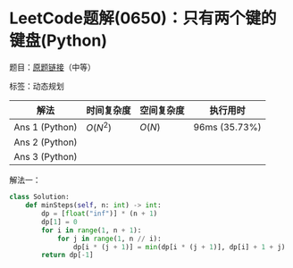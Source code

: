 # LeetCode题解(0650)：只有两个键的键盘(Python)

题目：[原题链接](https://leetcode-cn.com/problems/2-keys-keyboard/)（中等）

标签：动态规划

| 解法           | 时间复杂度 | 空间复杂度 | 执行用时      |
| -------------- | ---------- | ---------- | ------------- |
| Ans 1 (Python) | $O(N^2)$   | $O(N)$     | 96ms (35.73%) |
| Ans 2 (Python) |            |            |               |
| Ans 3 (Python) |            |            |               |

解法一：

```python
class Solution:
    def minSteps(self, n: int) -> int:
        dp = [float("inf")] * (n + 1)
        dp[1] = 0
        for i in range(1, n + 1):
            for j in range(1, n // i):
                dp[i * (j + 1)] = min(dp[i * (j + 1)], dp[i] + 1 + j)
        return dp[-1]
```

